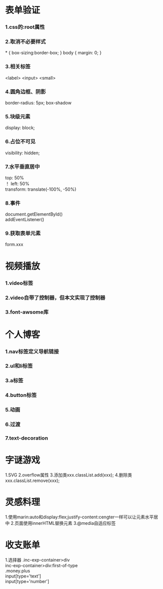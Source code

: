 <h1>表单验证</h1>
<h3>1.css的:root属性</h3>
<h3>2.取消不必要样式</h3>
&#42; { box-sizing:border-box; }  
body { 
    margin: 0;
}
<h3>3.相关标签</h3>
&#60;label&#62;  
&#60;input&#62;  
&#60;small&#62;  
<h3>4.圆角边框、阴影</h3>
border-radius: 5px;
box-shadow  
<h3>5.块级元素</h3>
display: block;  
<h3>6.占位不可见</h3>
visibility: hidden;  
<h3>7.水平垂直居中</h3>
top: 50%<br>！
left: 50%<br>
transform: translate(-100%, -50%)
<h3>8.事件</h3>
document.getElementById()<br>
addEventListener()
<h3>9.获取表单元素</h3>
form.xxx
<h1>视频播放</h1>
<h3>1.video标签</h3>
<h3>2.video自带了控制器，但本文实现了控制器</h3>
<h3>3.font-awsome库</h3>
<h1>个人博客</h1>
<h3>1.nav标签定义导航链接</h3>
<h3>2.ul和li标签</h3>
<h3>3.a标签</h3>
<h3>4.button标签</h3>
<h3>5.动画</h3>
<h3>6.过渡</h3>
<h3>7.text-decoration</h3>
<h1>字谜游戏</h1>
1.SVG
2.overflow属性
3.添加类xxx.classList.add(xxx);
4.删除类xxx.classList.remove(xxx);
<h1>灵感料理</h1>
1.使用marin:auto和display:flex;justify-content:cengter一样可以让元素水平居中
2.页面使用innerHTML替换元素
3.@media自适应标签
<h1>收支账单</h1>
1.选择器
.inc-exp-container>div<br>
inc-exp-container>div:first-of-type<br>
.money.plus<br>
input[type='text']<br>
input[type='number']<br>